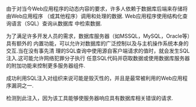 由于对当今Web应用程序的动态内容的要求，许多人依赖于数据库后端来存储将由Web应用程序
（或其他程序）调用和处理的数据. Web应用程序使用结构化查询语言（SQL）查询从数据库
中检索数据.

为了满足许多开发人员的需求，数据库服务器（如MSSQL，MySQL，Oracle等）具有额外的
内置功能，可以允许对数据库的广泛控制以及与主机操作系统本身的交互.当在没有事先清
理的SQL查询中使用源自客户端请求的值时，就会发生SQL注入.这可能允许网络犯罪分子执行
任意SQL代码并窃取数据或使用数据库服务器的附加功能来控制更多服务器组件.

成功利用SQL注入对组织来说可能是毁灭性的，并且是最常被利用的Web应用程序漏洞之一.

检测到此注入，因为该工具能够使服务器响应具有数据库相关错误的请求.